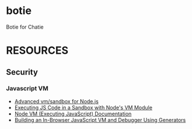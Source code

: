 # botie
Botie for Chatie

# RESOURCES

## Security

### Javascript VM

* [Advanced vm/sandbox for Node.js](https://github.com/patriksimek/vm2)
* [Executing JS Code in a Sandbox with Node's VM Module](https://60devs.com/executing-js-code-with-nodes-vm-module.html)
* [Node VM (Executing JavaScript) Documentation](https://nodejs.org/api/vm.html)
* [Building an In-Browser JavaScript VM and Debugger Using Generators](https://amasad.me/js-debugger)
